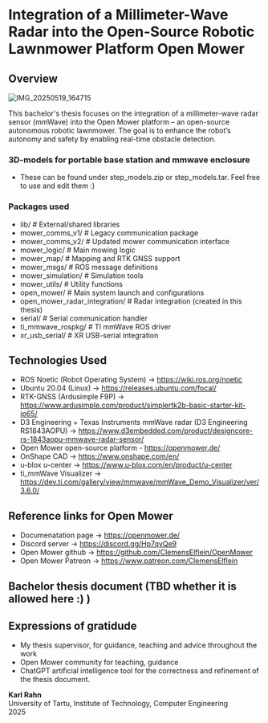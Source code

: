 # Integration of a Millimeter-Wave Radar into the Open-Source Robotic Lawnmower Platform Open Mower

## Overview

![IMG_20250519_164715](https://github.com/user-attachments/assets/bb0fcd7a-072e-48c4-9725-0293424676ff)

This bachelor's thesis focuses on the integration of a millimeter-wave radar sensor (mmWave) into the Open Mower platform – an open-source autonomous robotic lawnmower. The goal is to enhance the robot’s autonomy and safety by enabling real-time obstacle detection.

### 3D-models for portable base station and mmwave enclosure
- These can be found under step_models.zip or step_models.tar. Feel free to use and edit them :)

### Packages used
- lib/ # External/shared libraries
- mower_comms_v1/ # Legacy communication package
- mower_comms_v2/ # Updated mower communication interface
- mower_logic/ # Main mowing logic
- mower_map/ # Mapping and RTK GNSS support
- mower_msgs/ # ROS message definitions
- mower_simulation/ # Simulation tools
- mower_utils/ # Utility functions
- open_mower/ # Main system launch and configurations
- open_mower_radar_integration/ # Radar integration (created in this thesis)
- serial/ # Serial communication handler
- ti_mmwave_rospkg/ # TI mmWave ROS driver
- xr_usb_serial/ # XR USB-serial integration

## Technologies Used
- ROS Noetic (Robot Operating System) -> https://wiki.ros.org/noetic
- Ubuntu 20.04 (Linux) -> https://releases.ubuntu.com/focal/
- RTK-GNSS (Ardusimple F9P) -> https://www.ardusimple.com/product/simplertk2b-basic-starter-kit-ip65/
- D3 Engineering + Texas Instruments mmWave radar (D3 Engineering RS1843AOPU) -> https://www.d3embedded.com/product/designcore-rs-1843aopu-mmwave-radar-sensor/
- Open Mower open-source platform - https://openmower.de/
- OnShape CAD -> https://www.onshape.com/en/
- u-blox u-center -> https://www.u-blox.com/en/product/u-center
- ti_mmWave Visualizer -> https://dev.ti.com/gallery/view/mmwave/mmWave_Demo_Visualizer/ver/3.6.0/

## Reference links for Open Mower
- Documenatation page -> https://openmower.de/
- Discord server -> https://discord.gg/Hp7qyQe9
- Open Mower github -> https://github.com/ClemensElflein/OpenMower
- Open Mower Patreon -> https://www.patreon.com/ClemensElflein

## Bachelor thesis document (TBD whether it is allowed here :) )


## Expressions of gratidude
- My thesis supervisor, for guidance, teaching and advice throughout the work
- Open Mower community for teaching, guidance
- ChatGPT artificial intelligence tool for the correctness and refinement of the thesis document.

**Karl Rahn**  
University of Tartu, Institute of Technology, Computer Engineering  
2025
